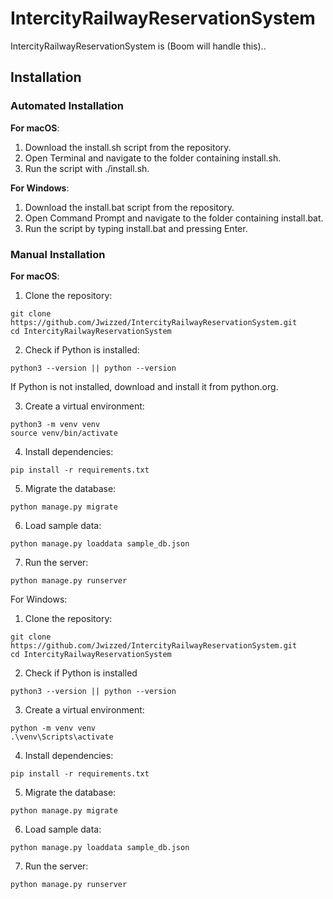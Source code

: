 # IntercityRailwayReservationSystem
IntercityRailwayReservationSystem is (Boom will handle this)..


## Installation
### Automated Installation
**For macOS**:
1) Download the install.sh script from the repository.
2) Open Terminal and navigate to the folder containing install.sh.
3) Run the script with ./install.sh.

**For Windows**:

1) Download the install.bat script from the repository.
2) Open Command Prompt and navigate to the folder containing install.bat.
3) Run the script by typing install.bat and pressing Enter.


### Manual Installation
**For macOS**:

1) Clone the repository:
```
git clone https://github.com/Jwizzed/IntercityRailwayReservationSystem.git
cd IntercityRailwayReservationSystem
```
2) Check if Python is installed:
```
python3 --version || python --version
```
If Python is not installed, download and install it from python.org.

3) Create a virtual environment:
```
python3 -m venv venv
source venv/bin/activate
```
4) Install dependencies:
```
pip install -r requirements.txt
```
5) Migrate the database:
```
python manage.py migrate
```
6) Load sample data:
```
python manage.py loaddata sample_db.json
```
7) Run the server:
```
python manage.py runserver
```

For Windows:

1) Clone the repository:
```
git clone https://github.com/Jwizzed/IntercityRailwayReservationSystem.git
cd IntercityRailwayReservationSystem
```
2) Check if Python is installed
```
python3 --version || python --version
```
3) Create a virtual environment:
```
python -m venv venv
.\venv\Scripts\activate
```
4) Install dependencies:
```
pip install -r requirements.txt
```
5) Migrate the database:
```
python manage.py migrate
```
6) Load sample data:
```
python manage.py loaddata sample_db.json

```
7) Run the server:
```
python manage.py runserver
```